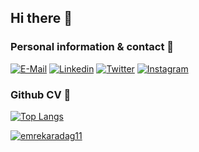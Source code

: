 ## Hi there 👋

### Personal information & contact :information_desk_person:
[![E-Mail](https://img.shields.io/badge/Mail-D14836?style=for-the-badge&logo=gmail&logoColor=white)](mailto:hello@byexit.com)
[![Linkedin](https://img.shields.io/badge/LinkedIn-0077B5?style=for-the-badge&logo=linkedin&logoColor=white)](https://www.linkedin.com/in/emrekaradag)
[![Twitter](https://img.shields.io/badge/Twitter-1DA1F2?style=for-the-badge&logo=twitter&logoColor=white)](https://twitter.com/home)
[![Instagram](https://img.shields.io/badge/instagram-%23E4405F.svg?style=for-the-badge&logo=Instagram&logoColor=white)](https://www.instagram.com/emree_karadag/)

### Github CV :page_with_curl:
[![Top Langs](https://github-readme-stats.vercel.app/api/top-langs/?username=emrekaradag11&layout=compact)](https://github.com/emrekaradag11)

[![emrekaradag11](https://github-readme-stats.vercel.app/api?username=emrekaradag11&count_private=true&show_icons=true&theme=blueberry)](https://github.com/emrekaradag11)

